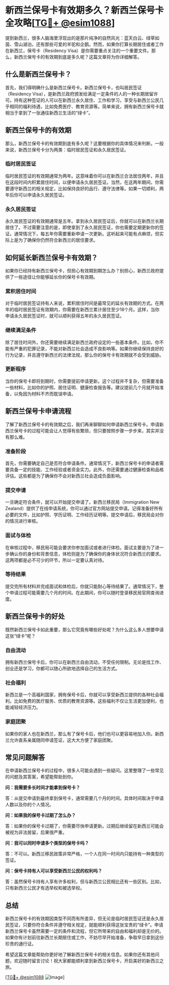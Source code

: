 # 新西兰保号卡有效期多久？新西兰保号卡全攻略[[TG💪+ @esim1088](https://t.me/s/esim1088)]

提到新西兰，很多人脑海里浮现出的是那片纯净的自然风光：蓝天白云、绿草如茵、雪山湖泊，还有那些可爱的羊驼和企鹅。然而，如果你打算长期居住或者工作在新西兰，保号卡（Residency Visa）是你需要重点关注的一个重要文件。那么，新西兰保号卡的有效期到底是多久呢？这篇文章将为你详细解答。

## 什么是新西兰保号卡？

首先，我们得明确什么是新西兰保号卡。新西兰保号卡，也叫居民签证（Residency Visa），是新西兰政府颁发给满足一定条件的人的一种长期居留许可。持有这种签证的人可以在新西兰永久居住、工作和学习，享受与新西兰公民几乎相同的福利待遇，比如免费医疗、教育资源等。简单来说，拥有新西兰保号卡就相当于拿到了一张通往新西兰生活的“绿卡”。

## 新西兰保号卡的有效期

那么，新西兰保号卡的有效期到底有多久呢？这要根据你的具体情况来判断。一般来说，新西兰保号卡分为两类：临时居民签证和永久居民签证。

### 临时居民签证

临时居民签证的有效期通常为两年。这意味着你可以在新西兰合法居住两年，并且在这段时间内积累居住时间，以便申请永久居民签证。当然，在这两年期间，你需要遵守新西兰的相关规定，比如保持良好的品行、遵守法律等。如果一切顺利，两年后你可以申请永久居民签证。

### 永久居民签证

永久居民签证的有效期通常是五年。拿到永久居民签证后，你就可以在新西兰长期居住了。不过需要注意的是，即使拿到了永久居民签证，你也需要定期更新你的签证。通常情况下，每五年你需要重新申请一次更新。这听起来可能有点麻烦，但实际上是为了确保你仍然符合新西兰的居住要求。

## 如何延长新西兰保号卡有效期？

如果你已经持有新西兰保号卡，但担心有效期到期怎么办？别担心，新西兰政府提供了一些途径让你能够延长你的保号卡有效期。

### 累积居住时间

对于临时居民签证持有人来说，累积居住时间是最常见的延长有效期的方式。在两年的临时居民签证有效期内，你需要在新西兰累计居住至少18个月。这样，当你申请永久居民签证时，就可以顺利获得五年的永久居民签证。

### 继续满足条件

除了居住时间外，你还需要继续满足新西兰政府设定的一些基本条件。比如，你不能有严重的犯罪记录，不能对新西兰社会造成不良影响等。如果你继续保持良好的行为记录，并且遵守新西兰的法律法规，那么你的保号卡有效期就不会受到威胁。

### 更新程序

当你的保号卡即将到期时，你需要提前申请更新。这个过程并不复杂，但需要准备一些材料，比如你的护照、居住证明、健康检查报告等。建议提前几个月就开始准备，以免因为材料不齐而耽误申请。

## 新西兰保号卡申请流程

了解了新西兰保号卡的有效期之后，我们再来聊聊如何申请新西兰保号卡。申请新西兰保号卡的过程可能会让人觉得有些繁琐，但只要按照步骤一步步来，其实并没有那么难。

### 准备阶段

首先，你需要确定自己是否符合申请条件。通常情况下，新西兰保号卡的申请者需要具备一定的技能、工作经验或者资金实力。此外，你还需要通过健康检查和品格评估。这些都是为了确保你不会对新西兰社会造成负面影响。

### 提交申请

一旦确定符合条件，就可以开始提交申请了。新西兰移民局（Immigration New Zealand）提供了在线申请系统，你可以通过官方网站提交申请。记得准备好所有必要的文件，比如护照、学历证明、工作经历证明等。提交申请后，移民局会对你的情况进行审核。

### 面试与体检

在审核过程中，移民局可能会要求你参加面试或者进行体检。面试主要是为了进一步确认你的身份和背景信息，体检则是为了确保你的身体状况符合新西兰的要求。这两项都是必不可少的环节，所以一定要认真对待。

### 等待结果

提交完所有材料并完成面试和体检后，你就只能耐心等待结果了。通常情况下，整个申请过程可能需要几个月的时间。在此期间，你可以随时登录移民局官网查询进度。

## 新西兰保号卡的好处

既然新西兰保号卡如此重要，那么它究竟有哪些好处呢？为什么这么多人想要申请这张“绿卡”呢？

### 自由流动

拥有新西兰保号卡后，你可以在新西兰自由流动，不受任何限制。无论是找工作、创业还是学习，你都可以随心所欲地选择自己的生活方式。

### 社会福利

新西兰是一个高福利国家，拥有保号卡后，你就可以享受新西兰提供的各种社会福利。比如免费的医疗服务、优质的教育资源等。这些福利不仅让生活更加便利，也能减轻经济压力。

### 家庭团聚

如果你的家人也在新西兰，那么有了保号卡后，他们也可以更容易地加入你。新西兰允许直系亲属随同申请签证，这大大方便了家庭团聚。

## 常见问题解答

在申请新西兰保号卡的过程中，很多人可能会遇到一些疑问。这里整理了一些常见的问题及其答案，希望能帮助到你。

**问：我需要多长时间才能拿到保号卡？**

答：从提交申请到最终拿到保号卡，通常需要几个月的时间。具体时间取决于申请人数以及你的个人情况。

**问：如果我的保号卡过期了怎么办？**

答：如果你的保号卡过期了，你需要尽快申请更新。过期后继续留在新西兰可能会被视为非法居留，后果很严重。

**问：我可以同时申请多个类型的保号卡吗？**

答：不可以。新西兰移民政策非常严格，一个人在同一时间内只能持有一种类型的签证。

**问：保号卡持有人可以享受新西兰公民的权利吗？**

答：虽然保号卡持有人享有许多权利，但与新西兰公民相比还有一些区别。比如，只有新西兰公民才有选举权和被选举权。

## 总结

新西兰保号卡的有效期因类型不同而有所差异，但无论是临时居民签证还是永久居民签证，只要你符合条件并遵守相关规定，就能顺利获得这张宝贵的“绿卡”。申请新西兰保号卡虽然需要一定的条件和流程，但它所带来的自由和福利却是无价的。如果你有计划前往新西兰长期居住或工作，不妨尽早开始准备，争取早日拿到这份珍贵的通行证。

希望这篇文章能帮助你更好地了解新西兰保号卡的相关信息。如果你还有其他问题，欢迎随时留言讨论！祝大家都能顺利拿到新西兰保号卡，开启美好的新西兰之旅。

[[TG💪+ @esim1088](https://t.me/s/esim1088) ![Image](https://i.postimg.cc/4NQfJmqS/Snipaste-2025-05-13-00-14-12.png)]